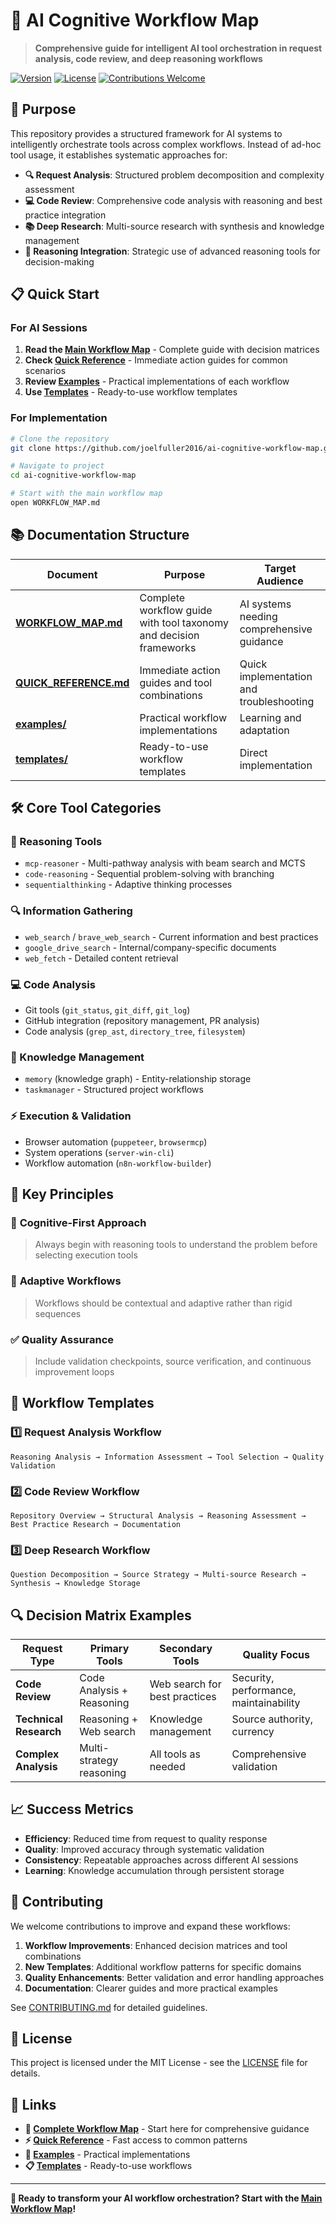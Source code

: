 # 🧠 AI Cognitive Workflow Map

> **Comprehensive guide for intelligent AI tool orchestration in request analysis, code review, and deep reasoning workflows**

[![Version](https://img.shields.io/badge/version-1.0-blue.svg)](./WORKFLOW_MAP.md)
[![License](https://img.shields.io/badge/license-MIT-green.svg)](./LICENSE)
[![Contributions Welcome](https://img.shields.io/badge/contributions-welcome-brightgreen.svg)](./CONTRIBUTING.md)

## 🎯 Purpose

This repository provides a structured framework for AI systems to intelligently orchestrate tools across complex workflows. Instead of ad-hoc tool usage, it establishes systematic approaches for:

- **🔍 Request Analysis**: Structured problem decomposition and complexity assessment
- **💻 Code Review**: Comprehensive code analysis with reasoning and best practice integration  
- **📚 Deep Research**: Multi-source research with synthesis and knowledge management
- **🧠 Reasoning Integration**: Strategic use of advanced reasoning tools for decision-making

## 📋 Quick Start

### For AI Sessions
1. **Read the [Main Workflow Map](./WORKFLOW_MAP.md)** - Complete guide with decision matrices
2. **Check [Quick Reference](./QUICK_REFERENCE.md)** - Immediate action guides for common scenarios
3. **Review [Examples](./examples/)** - Practical implementations of each workflow
4. **Use [Templates](./templates/)** - Ready-to-use workflow templates

### For Implementation
```bash
# Clone the repository
git clone https://github.com/joelfuller2016/ai-cognitive-workflow-map.git

# Navigate to project
cd ai-cognitive-workflow-map

# Start with the main workflow map
open WORKFLOW_MAP.md
```

## 📚 Documentation Structure

| Document | Purpose | Target Audience |
|----------|---------|-----------------|
| [**WORKFLOW_MAP.md**](./WORKFLOW_MAP.md) | Complete workflow guide with tool taxonomy and decision frameworks | AI systems needing comprehensive guidance |
| [**QUICK_REFERENCE.md**](./QUICK_REFERENCE.md) | Immediate action guides and tool combinations | Quick implementation and troubleshooting |
| [**examples/**](./examples/) | Practical workflow implementations | Learning and adaptation |
| [**templates/**](./templates/) | Ready-to-use workflow templates | Direct implementation |

## 🛠️ Core Tool Categories

### 🧩 Reasoning Tools
- `mcp-reasoner` - Multi-pathway analysis with beam search and MCTS
- `code-reasoning` - Sequential problem-solving with branching
- `sequentialthinking` - Adaptive thinking processes

### 🔍 Information Gathering
- `web_search` / `brave_web_search` - Current information and best practices
- `google_drive_search` - Internal/company-specific documents
- `web_fetch` - Detailed content retrieval

### 💻 Code Analysis
- Git tools (`git_status`, `git_diff`, `git_log`)
- GitHub integration (repository management, PR analysis)
- Code analysis (`grep_ast`, `directory_tree`, `filesystem`)

### 🧠 Knowledge Management
- `memory` (knowledge graph) - Entity-relationship storage
- `taskmanager` - Structured project workflows

### ⚡ Execution & Validation
- Browser automation (`puppeteer`, `browsermcp`)
- System operations (`server-win-cli`)
- Workflow automation (`n8n-workflow-builder`)

## 🎯 Key Principles

### 🧠 **Cognitive-First Approach**
> Always begin with reasoning tools to understand the problem before selecting execution tools

### 🔄 **Adaptive Workflows** 
> Workflows should be contextual and adaptive rather than rigid sequences

### ✅ **Quality Assurance**
> Include validation checkpoints, source verification, and continuous improvement loops

## 🚀 Workflow Templates

### 1️⃣ Request Analysis Workflow
```
Reasoning Analysis → Information Assessment → Tool Selection → Quality Validation
```

### 2️⃣ Code Review Workflow  
```
Repository Overview → Structural Analysis → Reasoning Assessment → Best Practice Research → Documentation
```

### 3️⃣ Deep Research Workflow
```
Question Decomposition → Source Strategy → Multi-source Research → Synthesis → Knowledge Storage
```

## 🔍 Decision Matrix Examples

| Request Type | Primary Tools | Secondary Tools | Quality Focus |
|--------------|---------------|-----------------|---------------|
| **Code Review** | Code Analysis + Reasoning | Web search for best practices | Security, performance, maintainability |
| **Technical Research** | Reasoning + Web search | Knowledge management | Source authority, currency |
| **Complex Analysis** | Multi-strategy reasoning | All tools as needed | Comprehensive validation |

## 📈 Success Metrics

- **Efficiency**: Reduced time from request to quality response
- **Quality**: Improved accuracy through systematic validation
- **Consistency**: Repeatable approaches across different AI sessions
- **Learning**: Knowledge accumulation through persistent storage

## 🤝 Contributing

We welcome contributions to improve and expand these workflows:

1. **Workflow Improvements**: Enhanced decision matrices and tool combinations
2. **New Templates**: Additional workflow patterns for specific domains
3. **Quality Enhancements**: Better validation and error handling approaches
4. **Documentation**: Clearer guides and more practical examples

See [CONTRIBUTING.md](./CONTRIBUTING.md) for detailed guidelines.

## 📄 License

This project is licensed under the MIT License - see the [LICENSE](./LICENSE) file for details.

## 🔗 Links

- **📖 [Complete Workflow Map](./WORKFLOW_MAP.md)** - Start here for comprehensive guidance
- **⚡ [Quick Reference](./QUICK_REFERENCE.md)** - Fast access to common patterns
- **🎯 [Examples](./examples/)** - Practical implementations
- **📋 [Templates](./templates/)** - Ready-to-use workflows

---

**🎯 Ready to transform your AI workflow orchestration? Start with the [Main Workflow Map](./WORKFLOW_MAP.md)!**
